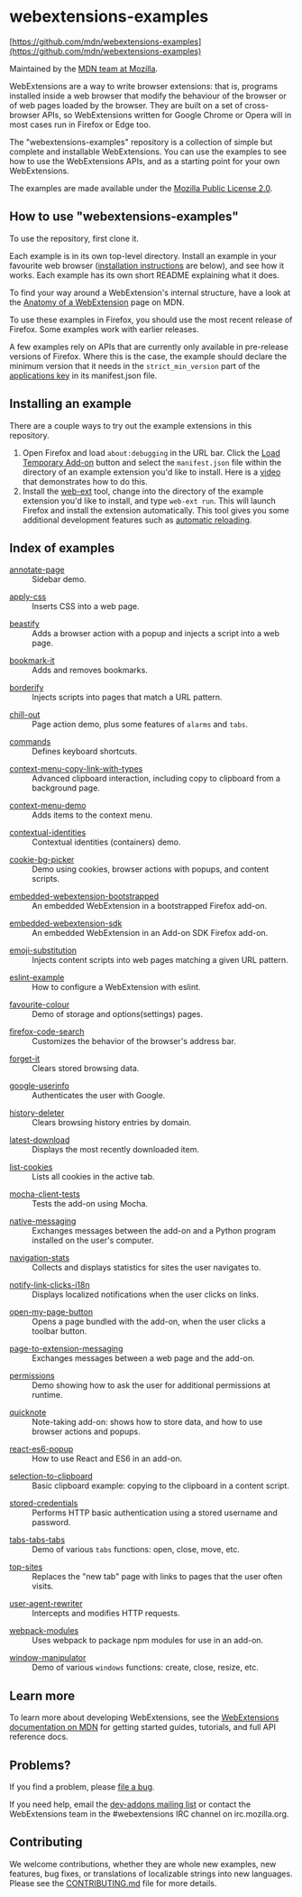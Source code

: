 # webextensions-examples

[https://github.com/mdn/webextensions-examples](https://github.com/mdn/webextensions-examples)

Maintained by the [MDN team at Mozilla](https://wiki.mozilla.org/MDN).

WebExtensions are a way to write browser extensions: that is, programs
installed inside a web browser that modify the behaviour of the browser or
of web pages loaded by the browser. They are built on a set of
cross-browser APIs, so WebExtensions written for Google Chrome or Opera will
in most cases run in Firefox or Edge too.

The "webextensions-examples" repository is a collection of simple but complete
and installable WebExtensions. You can use the examples to see how to use the
WebExtensions APIs, and as a starting point for your own WebExtensions.

The examples are made available under the
[Mozilla Public License 2.0](https://www.mozilla.org/en-US/MPL/2.0/).

## How to use "webextensions-examples"

To use the repository, first clone it.

Each example is in its own top-level directory. Install an example in your
favourite web browser ([installation instructions](#installing-an-example) are below),
and see how it works. Each example has its own short README explaining what
it does.

To find your way around a WebExtension's internal structure, have a look at the
[Anatomy of a WebExtension](https://developer.mozilla.org/en-US/Add-ons/WebExtensions/Anatomy_of_a_WebExtension)
page on MDN.

To use these examples in Firefox, you should use the most recent release
of Firefox. Some examples work with earlier releases.

A few examples rely on APIs that are currently only available in pre-release
versions of Firefox. Where this is the case, the example should declare
the minimum version that it needs in the `strict_min_version` part of the
[applications key](https://developer.mozilla.org/en-US/Add-ons/WebExtensions/manifest.json/applications)
in its manifest.json file.

## Installing an example

There are a couple ways to try out the example extensions in this repository.

1. Open Firefox and load `about:debugging` in the URL bar. Click the
   [Load Temporary Add-on](https://developer.mozilla.org/en-US/Add-ons/WebExtensions/Temporary_Installation_in_Firefox)
   button and select the `manifest.json` file within the
   directory of an example extension you'd like to install.
   Here is a [video](https://www.youtube.com/watch?v=cer9EUKegG4)
   that demonstrates how to do this.
2. Install the
   [web-ext](https://developer.mozilla.org/en-US/Add-ons/WebExtensions/Getting_started_with_web-ext)
   tool, change into the directory of the example extension
   you'd like to install, and type `web-ext run`. This will launch Firefox and
   install the extension automatically. This tool gives you some
   additional development features such as
   [automatic reloading](https://developer.mozilla.org/en-US/Add-ons/WebExtensions/Getting_started_with_web-ext#Automatic_extension_reloading).

## Index of examples

<dl><dt><a href="https://github.com/mdn/webextensions-examples/tree/master/annotate-page">annotate-page</a></dt>
<dd>Sidebar demo.</dd>
</dl>

<dl><dt><a href="https://github.com/mdn/webextensions-examples/tree/master/apply-css">apply-css</a></dt>
<dd>Inserts CSS into a web page.</dd>
</dl>

<dl><dt><a href="https://github.com/mdn/webextensions-examples/tree/master/beastify">beastify</a></dt>
<dd>Adds a browser action with a popup and injects a script into a web page.</dd>
</dl>

<dl><dt><a href="https://github.com/mdn/webextensions-examples/tree/master/bookmark-it">bookmark-it</a></dt>
<dd>Adds and removes bookmarks.</dd>
</dl>

<dl><dt><a href="https://github.com/mdn/webextensions-examples/tree/master/borderify">borderify</a></dt>
<dd>Injects scripts into pages that match a URL pattern.</dd>
</dl>

<dl><dt><a href="https://github.com/mdn/webextensions-examples/tree/master/chill-out">chill-out</a></dt>
<dd>Page action demo, plus some features of <code>alarms</code> and <code>tabs</code>.</dd>
</dl>

<dl><dt><a href="https://github.com/mdn/webextensions-examples/tree/master/commands">commands</a></dt>
<dd>Defines keyboard shortcuts.</dd>
</dl>

<dl><dt><a href="https://github.com/mdn/webextensions-examples/tree/master/context-menu-copy-link-with-types">context-menu-copy-link-with-types</a></dt>
<dd>Advanced clipboard interaction, including copy to clipboard from a background page.</dd>
</dl>

<dl><dt><a href="https://github.com/mdn/webextensions-examples/tree/master/context-menu-demo">context-menu-demo</a></dt>
<dd>Adds items to the context menu.</dd>
</dl>

<dl><dt><a href="https://github.com/mdn/webextensions-examples/tree/master/contextual-identities">contextual-identities</a></dt>
<dd>Contextual identities (containers) demo.</dd>
</dl>

<dl><dt><a href="https://github.com/mdn/webextensions-examples/tree/master/cookie-bg-picker">cookie-bg-picker</a></dt>
<dd>Demo using cookies, browser actions with popups, and content scripts.</dd>
</dl>

<dl><dt><a href="https://github.com/mdn/webextensions-examples/tree/master/embedded-webextension-bootstrapped">embedded-webextension-bootstrapped</a></dt>
<dd>An embedded WebExtension in a bootstrapped Firefox add-on.</dd>
</dl>

<dl><dt><a href="https://github.com/mdn/webextensions-examples/tree/master/embedded-webextension-sdk">embedded-webextension-sdk</a></dt>
<dd>An embedded WebExtension in an Add-on SDK Firefox add-on.</dd>
</dl>

<dl><dt><a href="https://github.com/mdn/webextensions-examples/tree/master/emoji-substitution">emoji-substitution</a></dt>
<dd>Injects content scripts into web pages matching a given URL pattern.</dd>
</dl>

<dl><dt><a href="https://github.com/mdn/webextensions-examples/tree/master/eslint-example">eslint-example</a></dt>
<dd>How to configure a WebExtension with eslint.</dd>
</dl>

<dl><dt><a href="https://github.com/mdn/webextensions-examples/tree/master/favourite-colour">favourite-colour</a></dt>
<dd>Demo of storage and options(settings) pages.</dd>
</dl>

<dl><dt><a href="https://github.com/mdn/webextensions-examples/tree/master/firefox-code-search">firefox-code-search</a></dt>
<dd>Customizes the behavior of the browser's address bar.</dd>
</dl>

<dl><dt><a href="https://github.com/mdn/webextensions-examples/tree/master/forget-it">forget-it</a></dt>
<dd>Clears stored browsing data.</dd>
</dl>

<dl><dt><a href="https://github.com/mdn/webextensions-examples/tree/master/google-userinfo">google-userinfo</a></dt>
<dd>Authenticates the user with Google.</dd>
</dl>

<dl><dt><a href="https://github.com/mdn/webextensions-examples/tree/master/history-deleter">history-deleter</a></dt>
<dd>Clears browsing history entries by domain.</dd>
</dl>

<dl><dt><a href="https://github.com/mdn/webextensions-examples/tree/master/latest-download">latest-download</a></dt>
<dd>Displays the most recently downloaded item.</dd>
</dl>

<dl><dt><a href="https://github.com/mdn/webextensions-examples/tree/master/list-cookies">list-cookies</a></dt>
<dd>Lists all cookies in the active tab.</dd>
</dl>

<dl><dt><a href="https://github.com/mdn/webextensions-examples/tree/master/mocha-client-tests">mocha-client-tests</a></dt>
<dd>Tests the add-on using Mocha.</dd>
</dl>

<dl><dt><a href="https://github.com/mdn/webextensions-examples/tree/master/native-messaging">native-messaging</a></dt>
<dd>Exchanges messages between the add-on and a Python program installed on the user's computer.</dd>
</dl>

<dl><dt><a href="https://github.com/mdn/webextensions-examples/tree/master/navigation-stats">navigation-stats</a></dt>
<dd>Collects and displays statistics for sites the user navigates to.</dd>
</dl>

<dl><dt><a href="https://github.com/mdn/webextensions-examples/tree/master/notify-link-clicks-i18n">notify-link-clicks-i18n</a></dt>
<dd>Displays localized notifications when the user clicks on links.</dd>
</dl>

<dl><dt><a href="https://github.com/mdn/webextensions-examples/tree/master/open-my-page-button">open-my-page-button</a></dt>
<dd>Opens a page bundled with the add-on, when the user clicks a toolbar button.</dd>
</dl>

<dl><dt><a href="https://github.com/mdn/webextensions-examples/tree/master/page-to-extension-messaging">page-to-extension-messaging</a></dt>
<dd>Exchanges messages between a web page and the add-on.</dd>
</dl>

<dl><dt><a href="https://github.com/mdn/webextensions-examples/tree/master/permissions">permissions</a></dt>
<dd>Demo showing how to ask the user for additional permissions at runtime.</dd>
</dl>

<dl><dt><a href="https://github.com/mdn/webextensions-examples/tree/master/quicknote">quicknote</a></dt>
<dd>Note-taking add-on: shows how to store data, and how to use browser actions and popups.</dd>
</dl>

<dl><dt><a href="https://github.com/mdn/webextensions-examples/tree/master/react-es6-popup">react-es6-popup</a></dt>
<dd>How to use React and ES6 in an add-on.</dd>
</dl>

<dl><dt><a href="https://github.com/mdn/webextensions-examples/tree/master/selection-to-clipboard">selection-to-clipboard</a></dt>
<dd>Basic clipboard example: copying to the clipboard in a content script.</dd>
</dl>

<dl><dt><a href="https://github.com/mdn/webextensions-examples/tree/master/stored-credentials">stored-credentials</a></dt>
<dd>Performs HTTP basic authentication using a stored username and password.</dd>
</dl>

<dl><dt><a href="https://github.com/mdn/webextensions-examples/tree/master/tabs-tabs-tabs">tabs-tabs-tabs</a></dt>
<dd>Demo of various <code>tabs</code> functions: open, close, move, etc.</dd>
</dl>

<dl><dt><a href="https://github.com/mdn/webextensions-examples/tree/master/top-sites">top-sites</a></dt>
<dd>Replaces the "new tab" page with links to pages that the user often visits.</dd>
</dl>

<dl><dt><a href="https://github.com/mdn/webextensions-examples/tree/master/user-agent-rewriter">user-agent-rewriter</a></dt>
<dd>Intercepts and modifies HTTP requests.</dd>
</dl>

<dl><dt><a href="https://github.com/mdn/webextensions-examples/tree/master/webpack-modules">webpack-modules</a></dt>
<dd>Uses webpack to package npm modules for use in an add-on.</dd>
</dl>

<dl><dt><a href="https://github.com/mdn/webextensions-examples/tree/master/window-manipulator">window-manipulator</a></dt>
<dd>Demo of various <code>windows</code> functions: create, close, resize, etc.</dd>
</dl>

## Learn more

To learn more about developing WebExtensions, see the
[WebExtensions documentation on MDN](https://developer.mozilla.org/en-US/Add-ons/WebExtensions)
for getting started guides, tutorials, and full API reference docs.

## Problems?

If you find a problem, please [file a bug](https://github.com/mdn/webextensions-examples/issues/new).

If you need help, email the [dev-addons mailing list](https://mail.mozilla.org/listinfo/dev-addons) or contact the WebExtensions team in the #webextensions IRC channel on irc.mozilla.org.

## Contributing

We welcome contributions, whether they are whole new examples, new features,
bug fixes, or translations of localizable strings into new languages. Please
see the [CONTRIBUTING.md](https://github.com/mdn/webextensions-examples/blob/master/CONTRIBUTING.md) file for more details.
